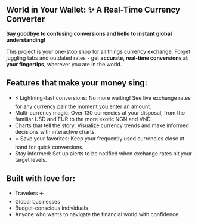 ## World in Your Wallet: ✨ A Real-Time Currency Converter

**Say goodbye to confusing conversions and hello to instant global understanding!** 

This project is your one-stop shop for all things currency exchange. Forget juggling tabs and outdated rates - get **accurate, real-time conversions at your fingertips**, wherever you are in the world. 

## Features that make your money sing:

* ⚡ Lightning-fast conversions: No more waiting! See live exchange rates for any currency pair the moment you enter an amount.
*  Multi-currency magic: Over 130 currencies at your disposal, from the familiar USD and EUR to the more exotic NGN and VND.
*  Charts that tell the story: Visualize currency trends and make informed decisions with interactive charts.
* ⭐ Save your favorites: Keep your frequently used currencies close at hand for quick conversions.
*  Stay informed: Set up alerts to be notified when exchange rates hit your target levels.

## **Built with love for:**

* Travelers ✈️
* Global businesses 
* Budget-conscious individuals 
* Anyone who wants to navigate the financial world with confidence 


